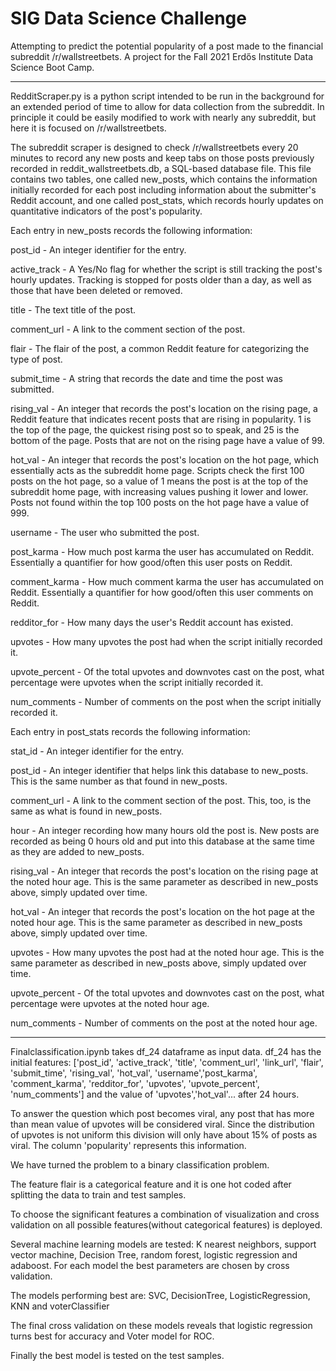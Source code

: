 # SIG Data Science Challenge

Attempting to predict the potential popularity of a post made to the financial subreddit /r/wallstreetbets. A project for the Fall 2021 Erdős Institute Data Science Boot Camp.

------------------------------------------------------------------------------------------------------------------------

RedditScraper.py is a python script intended to be run in the background for an extended period of time to allow for data collection from the subreddit. In principle it could be easily modified to work with nearly any subreddit, but here it is focused on /r/wallstreetbets. 

The subreddit scraper is designed to check /r/wallstreetbets every 20 minutes to record any new posts and keep tabs on those posts previously recorded in reddit_wallstreetbets.db, a SQL-based database file. This file contains two tables, one called new_posts, which contains the information initially recorded for each post including information about the submitter's Reddit account, and one called post_stats, which records hourly updates on quantitative indicators of the post's popularity.

Each entry in new_posts records the following information:

post_id - An integer identifier for the entry.

active_track - A Yes/No flag for whether the script is still tracking the post's hourly updates. Tracking is stopped for posts older than a day, as well as those that have been deleted or removed.

title - The text title of the post.

comment_url - A link to the comment section of the post.

flair - The flair of the post, a common Reddit feature for categorizing the type of post.

submit_time - A string that records the date and time the post was submitted.

rising_val - An integer that records the post's location on the rising page, a Reddit feature that indicates recent posts that are rising in popularity. 1 is the top of the page, the quickest rising post so to speak, and 25 is the bottom of the page. Posts that are not on the rising page have a value of 99.

hot_val - An integer that records the post's location on the hot page, which essentially acts as the subreddit home page. Scripts check the first 100 posts on the hot page, so a value of 1 means the post is at the top of the subreddit home page, with increasing values pushing it lower and lower. Posts not found within the top 100 posts on the hot page have a value of 999.

username - The user who submitted the post.

post_karma - How much post karma the user has accumulated on Reddit. Essentially a quantifier for how good/often this user posts on Reddit.

comment_karma - How much comment karma the user has accumulated on Reddit. Essentially a quantifier for how good/often this user comments on Reddit.

redditor_for - How many days the user's Reddit account has existed.

upvotes - How many upvotes the post had when the script initially recorded it.

upvote_percent - Of the total upvotes and downvotes cast on the post, what percentage were upvotes when the script initially recorded it.

num_comments - Number of comments on the post when the script initially recorded it.


Each entry in post_stats records the following information:

stat_id - An integer identifier for the entry.

post_id - An integer identifier that helps link this database to new_posts. This is the same number as that found in new_posts.

comment_url - A link to the comment section of the post. This, too, is the same as what is found in new_posts.

hour - An integer recording how many hours old the post is. New posts are recorded as being 0 hours old and put into this database at the same time as they are added to new_posts.

rising_val - An integer that records the post's location on the rising page at the noted hour age. This is the same parameter as described in new_posts above, simply updated over time.

hot_val - An integer that records the post's location on the hot page at the noted hour age. This is the same parameter as described in new_posts above, simply updated over time.

upvotes - How many upvotes the post had at the noted hour age. This is the same parameter as described in new_posts above, simply updated over time.

upvote_percent - Of the total upvotes and downvotes cast on the post, what percentage were upvotes at the noted hour age.

num_comments - Number of comments on the post at the noted hour age.

------------------------------------------------------------------------------------------------------------------------

Finalclassification.ipynb takes df_24 dataframe as input data. df_24 has the initial features: ['post_id', 'active_track', 'title', 'comment_url',
'link_url', 'flair', 'submit_time', 'rising_val', 'hot_val', 'username','post_karma', 'comment_karma', 'redditor_for', 'upvotes',
'upvote_percent', 'num_comments'] and the value of 'upvotes','hot_val'... after 24 hours.

To answer the question which post becomes viral, any post that has more than mean value of upvotes will be considered viral. Since the 
distribution of upvotes is not uniform this division will only have about 15% of posts as viral. The column 'popularity' represents
this information.

We have turned the problem to a binary classification problem. 

The feature flair is a categorical feature and it is one hot coded after splitting the data to train and test samples.

To choose the significant features a combination of visualization and cross validation on all possible features(without categorical features)
is deployed. 

Several machine learning models are tested: K nearest neighbors, support vector machine, Decision Tree, random forest,
logistic regression and adaboost. For each model the best parameters are chosen by cross validation.

The models performing best are: SVC, DecisionTree, LogisticRegression, KNN and voterClassifier

The final cross validation on these models reveals that logistic regression turns best for accuracy and Voter model for ROC.

Finally the best model is tested on the test samples.
